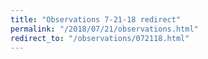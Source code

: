 ```yaml
---
title: "Observations 7-21-18 redirect"
permalink: "/2018/07/21/observations.html"
redirect_to: "/observations/072118.html"
---
```

